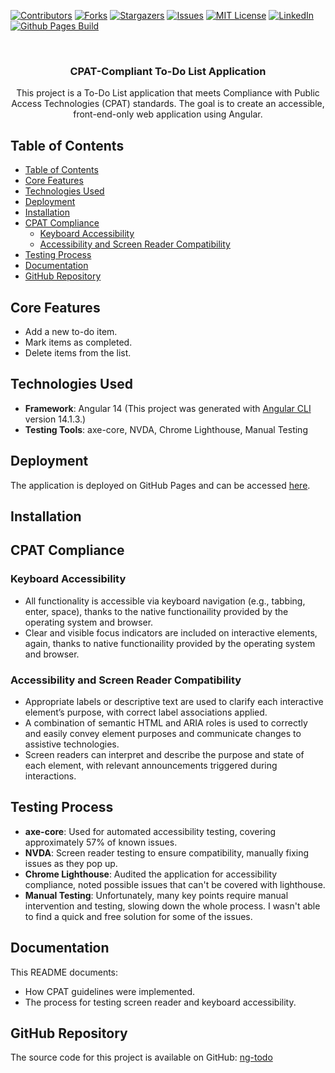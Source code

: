 [![Contributors][contributors-shield]][contributors-url]
[![Forks][forks-shield]][forks-url]
[![Stargazers][stars-shield]][stars-url]
[![Issues][issues-shield]][issues-url]
[![MIT License][license-shield]][license-url]
[![LinkedIn][linkedin-shield]][linkedin-url]
[![Github Pages Build][gh-pages-shield]][gh-pages-url]

<br />
<div align="center">
  <a href="https://github.com/RonStrauss/ng-todo"></a>

<h3 align="center">CPAT-Compliant To-Do List Application</h3>

  <p align="center">
    This project is a To-Do List application that meets Compliance with Public Access Technologies (CPAT) standards. The goal is to create an accessible, front-end-only web application using Angular.
  </p>
</div>

## Table of Contents

- [Table of Contents](#table-of-contents)
- [Core Features](#core-features)
- [Technologies Used](#technologies-used)
- [Deployment](#deployment)
- [Installation](#installation)
- [CPAT Compliance](#cpat-compliance)
	- [Keyboard Accessibility](#keyboard-accessibility)
	- [Accessibility and Screen Reader Compatibility](#accessibility-and-screen-reader-compatibility)
- [Testing Process](#testing-process)
- [Documentation](#documentation)
- [GitHub Repository](#github-repository)

## Core Features

-  Add a new to-do item.
-  Mark items as completed.
-  Delete items from the list.

## Technologies Used

-  **Framework**: Angular 14 (This project was generated with [Angular CLI](https://github.com/angular/angular-cli) version 14.1.3.)
-  **Testing Tools**: axe-core, NVDA, Chrome Lighthouse, Manual Testing

## Deployment

The application is deployed on GitHub Pages and can be accessed [here](https://ronstrauss.github.io/ng-todo/).

## Installation

<!-- TODO note how to install locally -->

## CPAT Compliance

### Keyboard Accessibility

-  All functionality is accessible via keyboard navigation (e.g., tabbing, enter, space), thanks to the native functionaility provided by the operating system and browser.
-  Clear and visible focus indicators are included on interactive elements, again, thanks to native functionaility provided by the operating system and browser.

### Accessibility and Screen Reader Compatibility

-  Appropriate labels or descriptive text are used to clarify each interactive element’s purpose, with correct label associations applied.
-  A combination of semantic HTML and ARIA roles is used to correctly and easily convey element purposes and communicate changes to assistive technologies.
-  Screen readers can interpret and describe the purpose and state of each element, with relevant announcements triggered during interactions.

## Testing Process

-  **axe-core**: Used for automated accessibility testing, covering approximately 57% of known issues.
-  **NVDA**: Screen reader testing to ensure compatibility, manually fixing issues as they pop up.
-  **Chrome Lighthouse**: Audited the application for accessibility compliance, noted possible issues that can't be covered with lighthouse.
-  **Manual Testing**: Unfortunately, many key points require manual intervention and testing, slowing down the whole process. I wasn't able to find a quick and free solution for some of the issues.

## Documentation

This README documents:

-  How CPAT guidelines were implemented.
-  The process for testing screen reader and keyboard accessibility.

## GitHub Repository

The source code for this project is available on GitHub: [ng-todo](https://ronstrauss.github.io/ng-todo/)

[contributors-shield]: https://img.shields.io/github/contributors/RonStrauss/ng-todo?style=for-the-badge
[contributors-url]: https://github.com/RonStrauss/ng-todo/graphs/contributors
[forks-shield]: https://img.shields.io/github/forks/RonStrauss/ng-todo.svg?style=for-the-badge
[forks-url]: https://github.com/RonStrauss/ng-todo/network/members
[stars-shield]: https://img.shields.io/github/stars/RonStrauss/ng-todo.svg?style=for-the-badge
[stars-url]: https://github.com/RonStrauss/ng-todo/stargazers
[issues-shield]: https://img.shields.io/github/issues/RonStrauss/ng-todo.svg?style=for-the-badge
[issues-url]: https://github.com/RonStrauss/ng-todo/issues
[license-shield]: https://img.shields.io/github/license/RonStrauss/ng-todo.svg?style=for-the-badge
[license-url]: https://github.com/RonStrauss/ng-todo/master/LICENSE.txt
[linkedin-shield]: https://img.shields.io/badge/-LinkedIn-black.svg?style=for-the-badge&logo=linkedin&colorB=555
[linkedin-url]: https://www.linkedin.com/in/ronstrauss-webdev/
[gh-pages-shield]: https://img.shields.io/github/actions/workflow/status/RonStrauss/ng-todo/deploy-gh-pages.yml?style=for-the-badge&logo=githubpages&size=auto&label=
[gh-pages-url]: https://ronstrauss.github.io/ng-todo/
